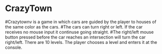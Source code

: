 # CrazyTown 
#Crazytownv is a game in which cars are guided by the player to houses of the same color as the cars.
#The cars can turn right or left. If the car receives no mouse input it continuse going straight.
#The right/left mouse button pressed before the car reaches an intersection will turn the car right/left.
There are 10 levels. The player chooses a level and enters it at the console.

